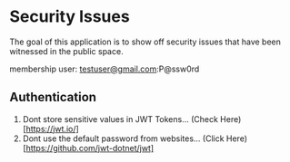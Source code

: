 # Security Issues

The goal of this application is to show off security issues that have been witnessed in the public space.


membership user: testuser@gmail.com:P@ssw0rd


## Authentication
1. Dont store sensitive values in JWT Tokens... (Check Here)[https://jwt.io/]
2. Dont use the default password from websites... (Click Here)[https://github.com/jwt-dotnet/jwt]